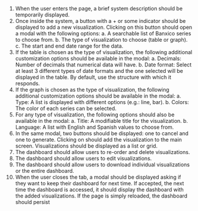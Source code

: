 1. When the user enters the page, a brief system description should be temporarily displayed.
2. Once inside the system, a button with a + or some indicator should be displayed to add a new visualization. Clicking on this button should open a modal with the following options:
   a. A searchable list of Banxico series to choose from.
   b. The type of visualization to choose (table or graph).
   c. The start and end date range for the data.
3. If the table is chosen as the type of visualization, the following additional customization options should be available in the modal:
   a. Decimals: Number of decimals that numerical data will have.
   b. Date format: Select at least 3 different types of date formats and the one selected will be displayed in the table. By default, use the structure with which it responds.
4. If the graph is chosen as the type of visualization, the following additional customization options should be available in the modal:
   a. Type: A list is displayed with different options (e.g.: line, bar).
   b. Colors: The color of each series can be selected.
5. For any type of visualization, the following options should also be available in the modal:
   a. Title: A modifiable title for the visualization.
   b. Language: A list with English and Spanish values to choose from.
6. In the same modal, two buttons should be displayed: one to cancel and one to generate. Clicking on should add the visualization to the main screen. Visualizations should be displayed as a list or grid.
7. The dashboard should allow users to re-order and delete visualizations.
8. The dashboard should allow users to edit visualizations.
9. The dashboard should allow users to download individual visualizations or the entire dashboard.
10. When the user closes the tab, a modal should be displayed asking if they want to keep their dashboard for next time. If accepted, the next time the dashboard is accessed, it should display the dashboard with the added visualizations. If the page is simply reloaded, the dashboard should persist
